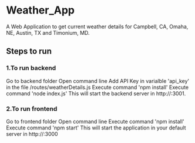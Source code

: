 # Weather_App
A Web Application to get current weather details for Campbell, CA, Omaha, NE, Austin, TX and Timonium, MD.

## Steps to run

### 1.To run backend
Go to backend folder Open command line
Add API Key in varialble 'api_key' in the file /routes/weatherDetails.js 
Execute command 'npm install'
Execute command 'node index.js' This will start the backend server in http://:3001.


### 2.To run frontend
Go to frontend folder
Open command line
Execute command 'npm install'
Execute command 'npm start' This will start the application in your default server in http://:3000
